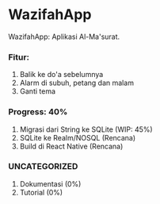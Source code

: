 # WazifahApp
WazifahApp: Aplikasi Al-Ma'surat.
### Fitur:
1. Balik ke do'a sebelumnya
2. Alarm di subuh, petang dan malam
3. Ganti tema

### Progress: 40%
1. Migrasi dari String ke SQLite (WIP: 45%)
2. SQLite ke Realm/NOSQL (Rencana)
3. Build di React Native (Rencana)

### UNCATEGORIZED
1. Dokumentasi (0%)
2. Tutorial (0%)
